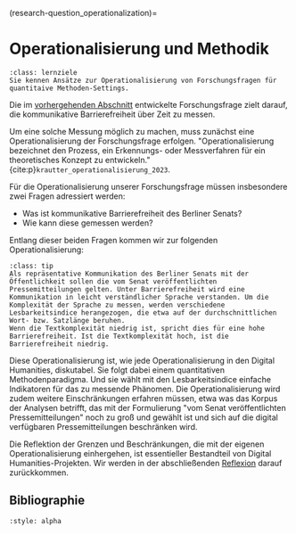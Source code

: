 (research-question_operationalization)= 
# Operationalisierung und Methodik
```{admonition} Feinlernziel(e) dieses Kapitels
:class: lernziele
Sie kennen Ansätze zur Operationalisierung von Forschungsfragen für quantitaive Methoden-Settings.
```
Die im [vorhergehenden Abschnitt](research-question_research-question) entwickelte Forschungsfrage zielt darauf, die kommunikative Barrierefreiheit über Zeit zu messen. 

Um eine solche Messung möglich zu machen, muss zunächst eine Operationalisierung der Forschungsfrage erfolgen. "Operationalisierung bezeichnet den Prozess, ein Erkennungs- oder Messverfahren für ein theoretisches Konzept zu entwickeln." {cite:p}`krautter_operationalisierung_2023`.

Für die Operationalisierung unserer Forschungsfrage müssen insbesondere zwei Fragen adressiert werden:
- Was ist kommunikative Barrierefreiheit des Berliner Senats? 
- Wie kann diese gemessen werden?

Entlang dieser beiden Fragen kommen wir zur folgenden Operationalisierung:

`````{admonition} Operationalisierung
:class: tip
Als repräsentative Kommunikation des Berliner Senats mit der Öffentlichkeit sollen die vom Senat veröffentlichten Pressemitteilungen gelten. Unter Barrierefreiheit wird eine Kommunikation in leicht verständlicher Sprache verstanden. Um die Komplexität der Sprache zu messen, werden verschiedene Lesbarkeitsindice herangezogen, die etwa auf der durchschnittlichen Wort- bzw. Satzlänge beruhen. 
Wenn die Textkomplexität niedrig ist, spricht dies für eine hohe Barrierefreiheit. Ist die Textkomplexität hoch, ist die Barrierefreiheit niedrig. 

`````

Diese Operationalisierung ist, wie jede Operationalisierung in den Digital Humanities, diskutabel. Sie folgt dabei einem quantitativen Methodenparadigma. Und sie wählt mit den Lesbarkeitsindice einfache Indikatoren für das zu messende Phänomen. Die Operationalisierung wird zudem weitere Einschränkungen erfahren müssen, etwa was das Korpus der Analysen betrifft, das mit der Formulierung "vom Senat veröffentlichten Pressemitteilungen" noch zu groß und gewählt ist und sich auf die digital verfügbaren Pressemitteilungen beschränken wird.   


Die Reflektion der Grenzen und Beschränkungen, die mit der eigenen Operationalisierung einhergehen, ist essentieller Bestandteil von Digital Humanities-Projekten. Wir werden in der abschließenden [Reflexion](reflection_reflection) darauf zurückkommen.

## Bibliographie
```{bibliography}
:style: alpha
```
